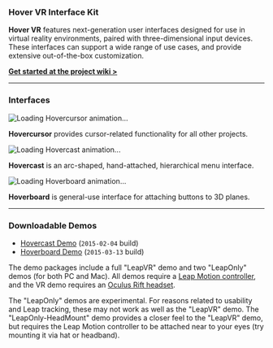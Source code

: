 ### Hover VR Interface Kit

**Hover VR** features next-generation user interfaces designed for use in virtual reality environments, paired with three-dimensional input devices. These interfaces can support a wide range of use cases, and provide extensive out-of-the-box customization.

**[Get started at the project wiki >](../../wiki)**

---
### Interfaces

![Loading Hovercursor animation...](http://www.aestheticinteractive.com/hover/cursor/Hovercursor-Main-728.gif)

**Hovercursor** provides cursor-related functionality for all other projects.

![Loading Hovercast animation...](http://www.aestheticinteractive.com/hover/cast/Hovercast-Main-728.gif)

**Hovercast** is an arc-shaped, hand-attached, hierarchical menu interface.

![Loading Hoverboard animation...](http://www.aestheticinteractive.com/hover/board/Hoverboard-Main-728.gif)

**Hoverboard** is general-use interface for attaching buttons to 3D planes.

---
### Downloadable Demos

- [Hovercast Demo](http://www.aestheticinteractive.com/clients/hovercast/HovercastDemo-2015-02-04.zip) (`2015-02-04` build)
- [Hoverboard Demo](http://www.aestheticinteractive.com/clients/hoverboard/HoverboardDemo-2015-03-13.zip) (`2015-03-13` build)

The demo packages include a full "LeapVR" demo and two "LeapOnly" demos (for both PC and Mac). All demos require a [Leap Motion controller](https://www.leapmotion.com/product/vr), and the VR demo requires an [Oculus Rift headset](https://www.oculus.com/). 

The "LeapOnly" demos are experimental. For reasons related to usability and Leap tracking, these may not work as well as the "LeapVR" demo. The "LeapOnly-HeadMount" demo provides a closer feel to the "LeapVR" demo, but requires the Leap Motion controller to be attached near to your eyes (try mounting it via hat or headband).
